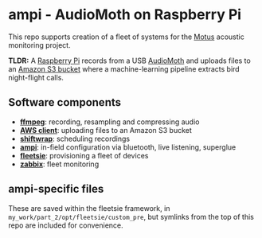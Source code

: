 # ampi - AudioMoth on Raspberry Pi

This repo supports creation of a fleet of systems for the
[Motus](https://motus.org) acoustic monitoring project.

**TLDR:** A [Raspberry Pi](https://raspberrypi.org) records from a USB
[AudioMoth](https://www.openacousticdevices.info/audiomoth) and
uploads files to an [Amazon S3 bucket](https://aws.amazon.com/s3/)
where a machine-learning pipeline extracts bird night-flight calls.

## Software components

- **[ffmpeg](https://ffmpeg.org)**: recording, resampling and compressing audio
- **[AWS client](https://awscli.amazonaws.com/)**: uploading files to an Amazon S3 bucket
- **[shiftwrap](https://github.com/jbrzusto/shiftwrap)**: scheduling recordings
- **[ampi](https://github.com/jbrzusto/ampi)**: in-field configuration via bluetooth, live listening, superglue
- **[fleetsie](https://github.com/jbrzusto/fleetsie)**: provisioning a fleet of devices
- **[zabbix](https://zabbix.com)**: fleet monitoring

## ampi-specific files

These are saved within the fleetsie framework, in `my_work/part_2/opt/fleetsie/custom_pre`,
but symlinks from the top of this repo are included for convenience.
